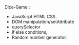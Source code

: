 Dice-Game :


- JavaScrpt HTML CSS.
 - DOM manipulation/setAttribute
 - querySelector
 - if else conditions,
 - Random number generator.



